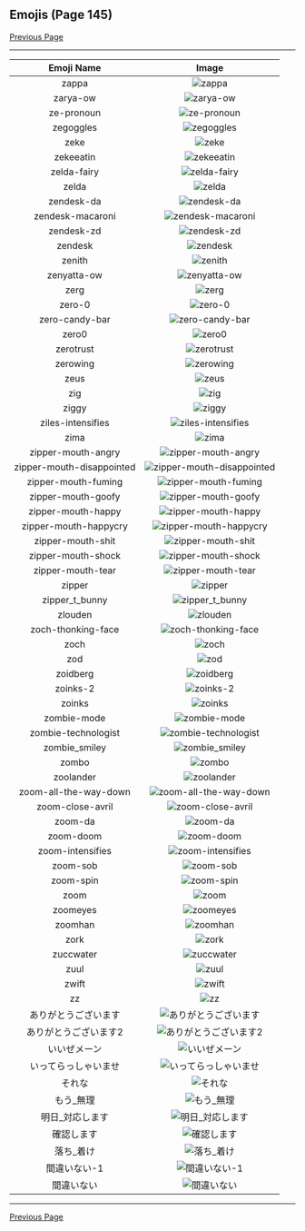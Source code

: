 
## Emojis (Page 145)

[Previous Page](/docs/hc/page-y-0144.md)

<hr />

|Emoji Name|Image|
| :-: | :-: |
|zappa| ![zappa](/emojis/hc/zappa.png)|
|zarya-ow| ![zarya-ow](/emojis/hc/zarya-ow.png)|
|ze-pronoun| ![ze-pronoun](/emojis/hc/ze-pronoun.png)|
|zegoggles| ![zegoggles](/emojis/hc/zegoggles.png)|
|zeke| ![zeke](/emojis/hc/zeke.png)|
|zekeeatin| ![zekeeatin](/emojis/hc/zekeeatin.jpg)|
|zelda-fairy| ![zelda-fairy](/emojis/hc/zelda-fairy.gif)|
|zelda| ![zelda](/emojis/hc/zelda.png)|
|zendesk-da| ![zendesk-da](/emojis/hc/zendesk-da.png)|
|zendesk-macaroni| ![zendesk-macaroni](/emojis/hc/zendesk-macaroni.png)|
|zendesk-zd| ![zendesk-zd](/emojis/hc/zendesk-zd.png)|
|zendesk| ![zendesk](/emojis/hc/zendesk.png)|
|zenith| ![zenith](/emojis/hc/zenith.png)|
|zenyatta-ow| ![zenyatta-ow](/emojis/hc/zenyatta-ow.png)|
|zerg| ![zerg](/emojis/hc/zerg.png)|
|zero-0| ![zero-0](/emojis/hc/zero-0.png)|
|zero-candy-bar| ![zero-candy-bar](/emojis/hc/zero-candy-bar.png)|
|zero0| ![zero0](/emojis/hc/zero0.png)|
|zerotrust| ![zerotrust](/emojis/hc/zerotrust.jpg)|
|zerowing| ![zerowing](/emojis/hc/zerowing.png)|
|zeus| ![zeus](/emojis/hc/zeus.jpg)|
|zig| ![zig](/emojis/hc/zig.png)|
|ziggy| ![ziggy](/emojis/hc/ziggy.png)|
|ziles-intensifies| ![ziles-intensifies](/emojis/hc/ziles-intensifies.gif)|
|zima| ![zima](/emojis/hc/zima.png)|
|zipper-mouth-angry| ![zipper-mouth-angry](/emojis/hc/zipper-mouth-angry.png)|
|zipper-mouth-disappointed| ![zipper-mouth-disappointed](/emojis/hc/zipper-mouth-disappointed.png)|
|zipper-mouth-fuming| ![zipper-mouth-fuming](/emojis/hc/zipper-mouth-fuming.png)|
|zipper-mouth-goofy| ![zipper-mouth-goofy](/emojis/hc/zipper-mouth-goofy.png)|
|zipper-mouth-happy| ![zipper-mouth-happy](/emojis/hc/zipper-mouth-happy.png)|
|zipper-mouth-happycry| ![zipper-mouth-happycry](/emojis/hc/zipper-mouth-happycry.png)|
|zipper-mouth-shit| ![zipper-mouth-shit](/emojis/hc/zipper-mouth-shit.png)|
|zipper-mouth-shock| ![zipper-mouth-shock](/emojis/hc/zipper-mouth-shock.png)|
|zipper-mouth-tear| ![zipper-mouth-tear](/emojis/hc/zipper-mouth-tear.png)|
|zipper| ![zipper](/emojis/hc/zipper.png)|
|zipper_t_bunny| ![zipper_t_bunny](/emojis/hc/zipper_t_bunny.png)|
|zlouden| ![zlouden](/emojis/hc/zlouden.png)|
|zoch-thonking-face| ![zoch-thonking-face](/emojis/hc/zoch-thonking-face.png)|
|zoch| ![zoch](/emojis/hc/zoch.png)|
|zod| ![zod](/emojis/hc/zod.jpg)|
|zoidberg| ![zoidberg](/emojis/hc/zoidberg.png)|
|zoinks-2| ![zoinks-2](/emojis/hc/zoinks-2.png)|
|zoinks| ![zoinks](/emojis/hc/zoinks.png)|
|zombie-mode| ![zombie-mode](/emojis/hc/zombie-mode.gif)|
|zombie-technologist| ![zombie-technologist](/emojis/hc/zombie-technologist.png)|
|zombie_smiley| ![zombie_smiley](/emojis/hc/zombie_smiley.png)|
|zombo| ![zombo](/emojis/hc/zombo.gif)|
|zoolander| ![zoolander](/emojis/hc/zoolander.gif)|
|zoom-all-the-way-down| ![zoom-all-the-way-down](/emojis/hc/zoom-all-the-way-down.gif)|
|zoom-close-avril| ![zoom-close-avril](/emojis/hc/zoom-close-avril.gif)|
|zoom-da| ![zoom-da](/emojis/hc/zoom-da.png)|
|zoom-doom| ![zoom-doom](/emojis/hc/zoom-doom.png)|
|zoom-intensifies| ![zoom-intensifies](/emojis/hc/zoom-intensifies.gif)|
|zoom-sob| ![zoom-sob](/emojis/hc/zoom-sob.png)|
|zoom-spin| ![zoom-spin](/emojis/hc/zoom-spin.gif)|
|zoom| ![zoom](/emojis/hc/zoom.png)|
|zoomeyes| ![zoomeyes](/emojis/hc/zoomeyes.png)|
|zoomhan| ![zoomhan](/emojis/hc/zoomhan.gif)|
|zork| ![zork](/emojis/hc/zork.jpg)|
|zuccwater| ![zuccwater](/emojis/hc/zuccwater.png)|
|zuul| ![zuul](/emojis/hc/zuul.png)|
|zwift| ![zwift](/emojis/hc/zwift.png)|
|zz| ![zz](/emojis/hc/zz.png)|
|ありがとうございます| ![ありがとうございます](/emojis/hc/ありがとうございます.png)|
|ありがとうございます2| ![ありがとうございます2](/emojis/hc/ありがとうございます2.png)|
|いいぜメーン| ![いいぜメーン](/emojis/hc/いいぜメーン.png)|
|いってらっしゃいませ| ![いってらっしゃいませ](/emojis/hc/いってらっしゃいませ.png)|
|それな| ![それな](/emojis/hc/それな.png)|
|もう_無理| ![もう_無理](/emojis/hc/もう_無理.png)|
|明日_対応します| ![明日_対応します](/emojis/hc/明日_対応します.png)|
|確認します| ![確認します](/emojis/hc/確認します.png)|
|落ち_着け| ![落ち_着け](/emojis/hc/落ち_着け.png)|
|間違いない-1| ![間違いない-1](/emojis/hc/間違いない-1.png)|
|間違いない| ![間違いない](/emojis/hc/間違いない.png)|

<hr/>

[Previous Page](/docs/hc/page-y-0144.md)